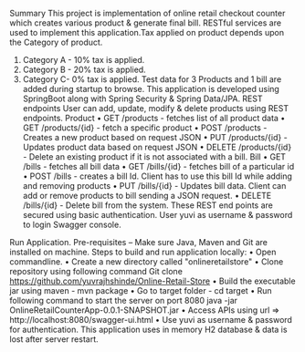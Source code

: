 Summary
This project is implementation of online retail checkout counter which creates various product & generate final bill. RESTful services are used to implement this application.Tax applied on product depends upon the Category of product.
1.	Category A - 10% tax is applied.
2.	Category B - 20% tax is applied.
3.	Category C- 0% tax is applied.
Test data for 3 Products and 1 bill are added during startup to browse. This application is developed using SpringBoot along with Spring Security & Spring Data/JPA.
REST endpoints
User can add, update, modify & delete products using REST endpoints.
Product
•	GET /products - fetches list of all product data
•	GET /products/{id} - fetch a specific product
•	POST /products - Creates a new product based on request JSON
•	PUT /products/{id} - Updates product data based on request JSON
•	DELETE /products/{id} - Delete an existing product if it is not associated with a bill.
Bill
•	GET /bills - fetches all bill data
•	GET /bills/{id} - fetches bill of a particular id
•	POST /bills - creates a bill Id. Client has to use this bill Id while adding and removing products
•	PUT /bills/{id} - Updates bill data. Client can add or remove products to bill sending a JSON request.
•	DELETE /bills/{id} - Delete bill from the system.
These REST end points are secured using basic authentication. User yuvi as username & password to login Swagger console.

Run Application.
Pre-requisites – Make sure Java, Maven and Git are installed on machine.
Steps to build and run application locally:
•	Open commandline.
•	Create a new directory called "onlineretailstore"
•	Clone repository using following command
Git clone https://github.com/yuvrajhshinde/Online-Retail-Store
•	Build the executable jar using maven - mvn package
•	Go to target folder - cd target
•	Run following command to start the server on port 8080
 java -jar OnlineRetailCounterApp-0.0.1-SNAPSHOT.jar
•	Access APIs using url => http://localhost:8080/swagger-ui.html
•	Use yuvi as username & password for authentication.
This application uses in memory H2 database & data is lost after server restart.

